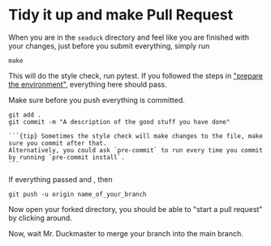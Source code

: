 # Tidy it up and make Pull Request

When you are in the `seaduck` directory and feel like you are finished with your changes, just before you submit everything, simply run

```shell
make
```

This will do the style check, run pytest. If you followed the steps in ["prepare the environment"](prep_env.md), everything here should pass.

Make sure before you push everything is committed.

```shell
git add .
git commit -m "A description of the good stuff you have done"
```

````
```{tip} Sometimes the style check will make changes to the file, make sure you commit after that.
Alternatively, you could ask `pre-commit` to run every time you commit by running `pre-commit install`.
```
````

If everything passed and , then

```shell
git push -u origin name_of_your_branch
```

Now open your forked directory, you should be able to "start a pull request" by clicking around.

Now, wait Mr. Duckmaster to merge your branch into the main branch.
